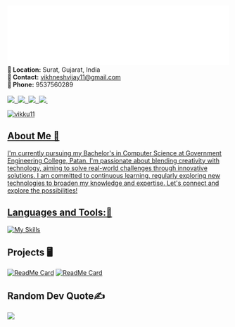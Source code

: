 
![Banner](banner.svg)
**📍 Location:** Surat, Gujarat, India  
**📧 Contact:** vikhneshvijay11@gmail.com  
**📱 Phone:** 9537560289
</br></br><a href="https://github.com/Vikku11" target="_blank" rel="noreferrer" margin=20> <img src="https://img.shields.io/badge/GitHub-100000?style=for-the-badge&logo=github&logoColor=white">&nbsp;
<a href="https://www.linkedin.com/in/vikhnesh/" target="_blank" rel="noreferrer" margin=20> <img src="https://img.shields.io/badge/LinkedIn-0077B5?style=for-the-badge&logo=linkedin&logoColor=white">&nbsp;
<a href="https://wa.me/919537560289" target="_blank" rel="noreferrer" margin=20> <img src="https://img.shields.io/badge/WhatsApp-25D366?style=for-the-badge&logo=WhatsApp&logoColor=white">&nbsp;
<a href="https://www.instagram.com/vikhnesh_vijay" target="_blank" rel="noreferrer" margin=20> <img src="https://img.shields.io/badge/Instagram-E4405F?style=for-the-badge&logo=instagram&logoColor=white">&nbsp;

<p align="left"> <img src="https://komarev.com/ghpvc/?username=vikku11&label=Profile%20views&color=0e75b6&style=flat" alt="vikku11" /> </p>




## About Me 🌟
I'm currently pursuing my Bachelor's in Computer Science at Government Engineering College, Patan. I'm passionate about blending creativity with technology, aiming to solve real-world challenges through innovative solutions. I am committed to continuous learning, regularly exploring new technologies  to broaden my knowledge and expertise. Let's connect and explore the possibilities!

## Languages and Tools:🚀 

[![My Skills](https://skillicons.dev/icons?i=java,py,html,css,js,c,androidstudio,pycharm,bootstrap,firebase,git,github,ai,pr,ps,mysql,netlify,figma&theme=light&perline=9)](https://skillicons.dev)

## Projects 🖥️

[![ReadMe Card](https://github-readme-stats.vercel.app/api/pin/?username=Vikku11&repo=GECP-sports&show_owner=true)](https://github.com/Vikku11/GECP-sports)
[![ReadMe Card](https://github-readme-stats.vercel.app/api/pin/?username=Vikku11&repo=presentza&show_owner=true)](https://github.com/Vikku11/presentza)


## Random Dev Quote✍️
![](https://quotes-github-readme.vercel.app/api?type=horizontal&theme=radical)







<!--
**Vikku11/Vikku11** is a ✨ _special_ ✨ repository because its `README.md` (this file) appears on your GitHub profile.

Here are some ideas to get you started:

- 🔭 I’m currently working on ...
- 🌱 I’m currently learning ...
- 👯 I’m looking to collaborate on ...
- 🤔 I’m looking for help with ...
- 💬 Ask me about ...
- 📫 How to reach me: ...
- 😄 Pronouns: ...
- ⚡ Fun fact: ...
-->
